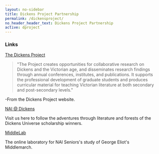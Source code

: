 ```yaml
---
layout: no-sidebar
title: Dickens Project Partnership
permalink: /dickensproject/
no_header_header_text: Dickens Project Partnership
active: dproject
---
```


<h3>Links</h3>

<a href="http://dickens.ucsc.edu/" target="_blank">The Dickens Project</a>
<p><blockquote>"The Project creates opportunities for collaborative research on Dickens and the Victorian age, and disseminates research findings through annual conferences, institutes, and publications. It supports the professional development of graduate students and produces curricular material for teaching Victorian literature at both secondary and post-secondary levels."</blockquote> 
-From the Dickens Project website.</p>

<a href="https://naidickens.blogspot.com/" target="_blank">NAI @ Dickens</a>
<p>Visit us here to follow the adventures through literature and forests of the Dickens Universe scholarship winners.</p>

<a href="https://naidickens.blogspot.com/" target="_blank">MiddleLab</a>
<p>The online laboratory for NAI Seniors's study of George Eliot's Middlemarch.</p>
